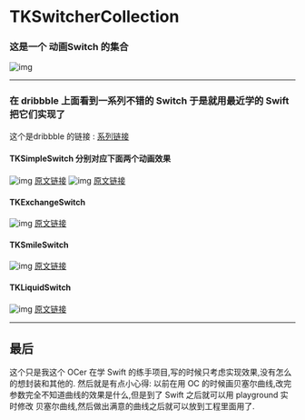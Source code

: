 # TKSwitcherCollection
### 这是一个 动画Switch  的集合

![img](https://github.com/TBXark/TKSwitcherCollection/blob/master/SwitcherCollection/gif.gif)

---

### 在 dribbble 上面看到一系列不错的 Switch 于是就用最近学的 Swift 把它们实现了
这个是dribbble 的链接 : [系列链接](https://dribbble.com/search?q=Switcher+Oleg+Frolov) 


#### TKSimpleSwitch 分别对应下面两个动画效果
![img](https://d13yacurqjgara.cloudfront.net/users/108183/screenshots/1990516/switch.gif)
[原文链接](https://dribbble.com/shots/1990516-Switcher)
![img](https://d13yacurqjgara.cloudfront.net/users/108183/screenshots/2165675/switcher-v.gif)
[原文链接](https://dribbble.com/shots/2165675-Switcher-V)

#### TKExchangeSwitch 
![img](https://d13yacurqjgara.cloudfront.net/users/108183/screenshots/2238916/switcher6.gif)
[原文链接](https://dribbble.com/shots/2238916-Switcher-VI)

#### TKSmileSwitch
![img](https://d13yacurqjgara.cloudfront.net/users/108183/screenshots/2011284/switcher-ll.gif)
[原文链接](https://dribbble.com/shots/2011284-Switcher-ll)

#### TKLiquidSwitch
![img](https://d13yacurqjgara.cloudfront.net/users/108183/screenshots/2028065/switcher-lll.gif)
[原文链接](https://dribbble.com/shots/2028065-Switcher-lll)


---

## 最后

这个只是我这个 OCer 在学 Swift 的练手项目,写的时候只考虑实现效果,没有怎么的想封装和其他的.
然后就是有点小心得: 以前在用 OC 的时候画贝塞尔曲线,改完参数完全不知道曲线的效果是什么,但是到了 Swift 之后就可以用 playground 实时修改 贝塞尔曲线,然后做出满意的曲线之后就可以放到工程里面用了.









